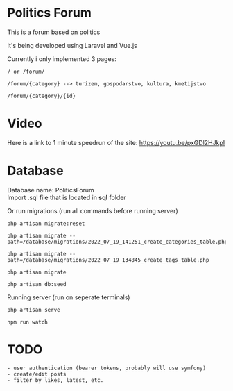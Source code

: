 # Politics Forum

This is a forum based on politics

It's being developed using Laravel and Vue.js

Currently i only implemented 3 pages:
    
    / or /forum/
    
    /forum/{category} --> turizem, gospodarstvo, kultura, kmetijstvo
    
    /forum/{category}/{id}

# Video

Here is a link to 1 minute speedrun of the site: https://youtu.be/pxGDl2HJkpI

# Database

Database name: PoliticsForum
<br/>
Import .sql file that is located in <b>sql</b> folder

Or run migrations (run all commands before running server)

    php artisan migrate:reset

    php artisan migrate --path=/database/migrations/2022_07_19_141251_create_categories_table.php

    php artisan migrate --path=/database/migrations/2022_07_19_134845_create_tags_table.php   

    php artisan migrate

    php artisan db:seed

Running server (run on seperate terminals)

    php artisan serve

    npm run watch

# TODO

    - user authentication (bearer tokens, probably will use symfony)
    - create/edit posts
    - filter by likes, latest, etc.